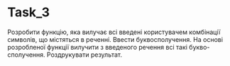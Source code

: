 Task_3
======
Розробити функцію, яка вилучає всі введені користувачем комбінації символів, що містяться в реченні. Ввести буквосполучення. На основі розробленої функції вилучити з введеного речення всі такі букво-сполучення. Роздрукувати результат.